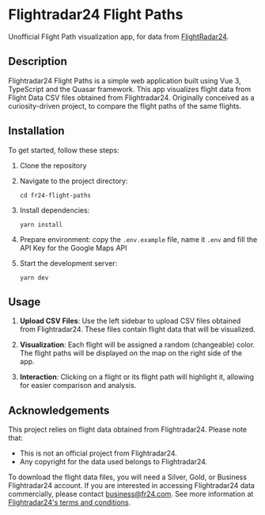 # Flightradar24 Flight Paths

Unofficial Flight Path visualization app, for data from [FlightRadar24](https://www.flightradar24.com/).

## Description

Flightradar24 Flight Paths is a simple web application built using Vue 3, TypeScript and the Quasar framework. This app visualizes flight data from Flight Data CSV files obtained from Flightradar24. Originally conceived as a curiosity-driven project, to compare the flight paths of the same flights.

## Installation

To get started, follow these steps:

1. Clone the repository

2. Navigate to the project directory:
   ```
   cd fr24-flight-paths
   ```

3. Install dependencies:
   ```
   yarn install
   ```
   
4. Prepare environment: copy the `.env.example` file, name it `.env` and fill the API Key for the Google Maps API

5. Start the development server:
   ```
   yarn dev
   ```

## Usage

1. **Upload CSV Files**: Use the left sidebar to upload CSV files obtained from Flightradar24. These files contain flight data that will be visualized.

2. **Visualization**: Each flight will be assigned a random (changeable) color. The flight paths will be displayed on the map on the right side of the app.

3. **Interaction**: Clicking on a flight or its flight path will highlight it, allowing for easier comparison and analysis.

## Acknowledgements

This project relies on flight data obtained from Flightradar24. Please note that:

- This is not an official project from Flightradar24.
- Any copyright for the data used belongs to Flightradar24.

To download the flight data files, you will need a Silver, Gold, or Business Flightradar24 account. If you are interested in accessing Flightradar24 data commercially, please contact business@fr24.com. See more information at [Flightradar24's terms and conditions](https://www.flightradar24.com/terms-and-conditions).
